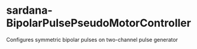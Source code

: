 # sardana-BipolarPulsePseudoMotorController
Configures symmetric bipolar pulses on two-channel pulse generator
